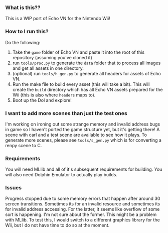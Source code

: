 ### What is this??
This is a WIP port of Echo VN for the Nintendo Wii!
### How to I run this?
Do the following:
1. Take the `game` folder of Echo VN and paste it into the root of this repository (assuming you've cloned it)
2. run `tools/proc.py` to generate the `data` folder that to process all images and get all assets in one directory.
3. (optional) run `tools/h_gen.py` to generate all headers for assets of Echo VN.
4. Run the make file to build every asset (this will take a bit). This will create the `build` directory which has all Echo VN assets prepared for the Wii (this is also where `headers` maps to).
5. Boot up the Dol and explore! 
### I want to add more scenes than just the test ones
I'm working on ironing out some strange memory and invalid address bugs in game so I haven't ported the game structure yet, but it's getting there! A scene with carl and a test scene are available to see how it plays. To generate more scenes, please see `tools/s_gen.py` which is for converting a renpy scene to C. 
### Requirements
You will need MLlib and all of it's subsequent requirements for building. You will also need Dolphin Emulator to actually play builds.
### Issues
Progress stopped due to some memory errors that happen after around 30 screen transitions. Sometimes its for an invalid resource and sometimes its for invalid address accessing. For the latter, it seems like overflow of some sort is happening. I'm not sure about the former. This might be a problem with MLlib. To test this, I would switch to a different graphics library for the Wii, but I do not have time to do so at the moment.